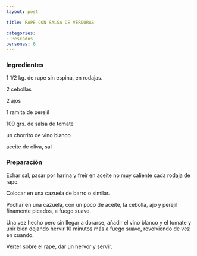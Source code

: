 ```yaml
---
layout: post

title: RAPE CON SALSA DE VERDURAS

categories:
- Pescados
personas: 6 
---
```

<h3>Ingredientes</h3>
1 1/2 kg. de rape sin espina, en rodajas.

2 cebollas

2 ajos

1 ramita de perejil

100 grs. de salsa de tomate

un chorrito de vino blanco

aceite de oliva, sal

<h3>Preparación</h3>
Echar sal, pasar por harina y freír en aceite no muy caliente cada rodaja de rape.

Colocar en una cazuela de barro o similar.

Pochar en una cazuela, con un poco de aceite, la cebolla, ajo y perejil finamente picados, a fuego suave.

Una vez hecho pero sin llegar a dorarse, añadir el vino blanco y el tomate y unir bien dejando hervir 10 minutos más a fuego suave, revolviendo de vez en cuando.

Verter sobre el rape, dar un hervor y servir.


